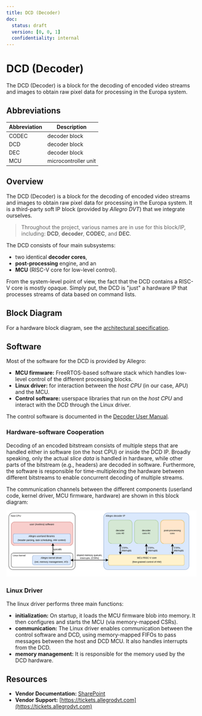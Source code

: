 ```yaml
---
title: DCD (Decoder)
doc:
  status: draft
  version: [0, 0, 1]
  confidentiality: internal
---
```


# DCD (Decoder)

The DCD (Decoder) is a block for the decoding of encoded video streams and images to obtain raw pixel data for processing in the Europa system.

## Abbreviations

| Abbreviation | Description |
| --- | --- |
| CODEC | decoder block |
| DCD | decoder block |
| DEC | decoder block |
| MCU | microcontroller unit |

## Overview

The DCD (Decoder) is a block for the decoding of encoded video streams and images to obtain raw pixel data for processing in the Europa system.
It is a third-party soft IP block (provided by *Allegro DVT*) that we integrate ourselves.

> Throughout the project, various names are in use for this block/IP, including: **DCD**, **decoder**, **CODEC**, and **DEC**.

The DCD consists of four main subsystems:

* two identical **decoder cores**,
* **post-processing** engine, and an
* **MCU** (RISC-V core for low-level control).

From the system-level point of view, the fact that the DCD contains a RISC-V core is mostly opaque.
Simply put, the DCD is "just" a hardware IP that processes streams of data based on command lists.

## Block Diagram

For a hardware block diagram, see the [architectural specification](../../../europa_architecture/blocks/dcd/dcd_block_spec.md).

## Software

Most of the software for the DCD is provided by Allegro:

* **MCU firmware:** FreeRTOS-based software stack which handles low-level control of the different processing blocks.
* **Linux driver:** for interaction between the *host CPU* (in our case, APU) and the MCU.
* **Control software:** userspace libraries that run on the *host CPU* and interact with the DCD through the Linux driver.

The control software is documented in the [Decoder User Manual](https://axeleraai.sharepoint.com/:b:/r/sites/AXELERAAI-ResearchandDevelopment/Gedeelde%20documenten/Research%20and%20Development/hw/doc/vendors/Allegro/AllegroSoftware-Axelera-d20240507/AllegroDVT.pdf?csf=1&web=1&e=WEwnZ4).

### Hardware-software Cooperation

Decoding of an encoded bitstream consists of multiple steps that are handled either in software (on the host CPU) or inside the DCD IP.
Broadly speaking, only the actual *slice data* is handled in hardware, while other parts of the bitstream (e.g., headers) are decoded in software.
Furthermore, the software is responsible for time-multiplexing the hardware between different bitstreams to enable concurrent decoding of multiple streams.

The communication channels between the different components (userland code, kernel driver, MCU firmware, hardware) are shown in this block diagram:

![](./img/dcd_control_flow.drawio.png)

### Linux Driver

The linux driver performs three main functions:

* **initialization:** On startup, it loads the MCU firmware blob into memory.
It then configures and starts the MCU (via memory-mapped CSRs).
* **communication:** The Linux driver enables communication between the control software and DCD, using memory-mapped FIFOs to pass messages between the host and DCD MCU.
It also handles interrupts from the DCD.
* **memory management:** It is responsible for the memory used by the DCD hardware.

## Resources

* **Vendor Documentation:** [SharePoint](https://axeleraai.sharepoint.com/sites/AXELERAAI-ResearchandDevelopment/Gedeelde%20documenten/Forms/AllItems.aspx?newTargetListUrl=%2Fsites%2FAXELERAAI%2DResearchandDevelopment%2FGedeelde%20documenten&viewpath=%2Fsites%2FAXELERAAI%2DResearchandDevelopment%2FGedeelde%20documenten%2FForms%2FAllItems%2Easpx&id=%2Fsites%2FAXELERAAI%2DResearchandDevelopment%2FGedeelde%20documenten%2FResearch%20and%20Development%2Fhw%2Fdoc%2Fvendors%2FAllegro&viewid=2b136c51%2D6ee8%2D4597%2Db229%2Dda1ce90e5a74)
* **Vendor Support:** [https://tickets.allegrodvt.com](https://tickets.allegrodvt.com)
